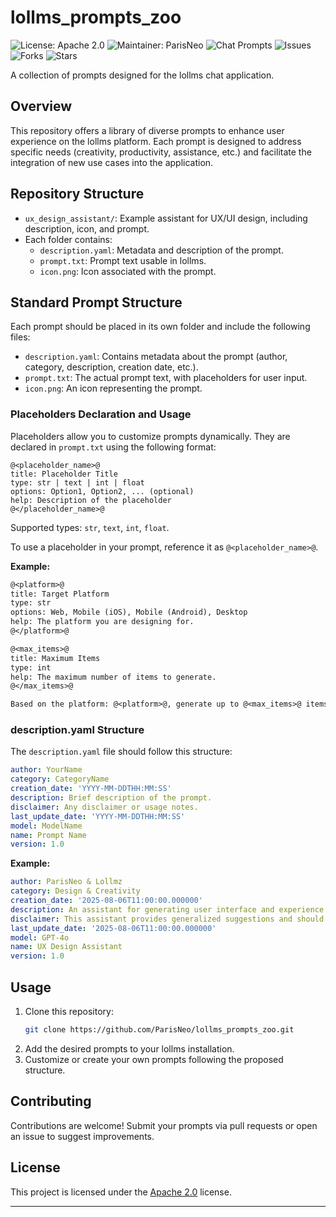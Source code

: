 # lollms_prompts_zoo

![License: Apache 2.0](https://img.shields.io/badge/License-Apache%202.0-blue.svg)
![Maintainer: ParisNeo](https://img.shields.io/badge/Maintainer-ParisNeo-blue)
![Chat Prompts](https://img.shields.io/badge/Prompts-lollms%20chat-green)
![Issues](https://img.shields.io/github/issues/ParisNeo/lollms_prompts_zoo)
![Forks](https://img.shields.io/github/forks/ParisNeo/lollms_prompts_zoo)
![Stars](https://img.shields.io/github/stars/ParisNeo/lollms_prompts_zoo)

A collection of prompts designed for the lollms chat application.

## Overview

This repository offers a library of diverse prompts to enhance user experience on the lollms platform. Each prompt is designed to address specific needs (creativity, productivity, assistance, etc.) and facilitate the integration of new use cases into the application.

## Repository Structure

- `ux_design_assistant/`: Example assistant for UX/UI design, including description, icon, and prompt.
- Each folder contains:
  - `description.yaml`: Metadata and description of the prompt.
  - `prompt.txt`: Prompt text usable in lollms.
  - `icon.png`: Icon associated with the prompt.

## Standard Prompt Structure

Each prompt should be placed in its own folder and include the following files:

- `description.yaml`: Contains metadata about the prompt (author, category, description, creation date, etc.).
- `prompt.txt`: The actual prompt text, with placeholders for user input.
- `icon.png`: An icon representing the prompt.

### Placeholders Declaration and Usage

Placeholders allow you to customize prompts dynamically. They are declared in `prompt.txt` using the following format:

```
@<placeholder_name>@  
title: Placeholder Title  
type: str | text | int | float  
options: Option1, Option2, ... (optional)  
help: Description of the placeholder  
@</placeholder_name>@  
```

Supported types: `str`, `text`, `int`, `float`.

To use a placeholder in your prompt, reference it as `@<placeholder_name>@`.

**Example:**
```txt
@<platform>@  
title: Target Platform  
type: str  
options: Web, Mobile (iOS), Mobile (Android), Desktop  
help: The platform you are designing for.  
@</platform>@  

@<max_items>@  
title: Maximum Items  
type: int  
help: The maximum number of items to generate.  
@</max_items>@  

Based on the platform: @<platform>@, generate up to @<max_items>@ items.
```

### description.yaml Structure

The `description.yaml` file should follow this structure:

```yaml
author: YourName
category: CategoryName
creation_date: 'YYYY-MM-DDTHH:MM:SS'
description: Brief description of the prompt.
disclaimer: Any disclaimer or usage notes.
last_update_date: 'YYYY-MM-DDTHH:MM:SS'
model: ModelName
name: Prompt Name
version: 1.0
```

**Example:**
```yaml
author: ParisNeo & Lollmz
category: Design & Creativity
creation_date: '2025-08-06T11:00:00.000000'
description: An assistant for generating user interface and experience design recommendations based on user needs, product goals, and style preferences.
disclaimer: This assistant provides generalized suggestions and should be reviewed by a UX professional before implementation.
last_update_date: '2025-08-06T11:00:00.000000'
model: GPT-4o
name: UX Design Assistant
version: 1.0
```

## Usage

1. Clone this repository:
   ```sh
   git clone https://github.com/ParisNeo/lollms_prompts_zoo.git
   ```
2. Add the desired prompts to your lollms installation.
3. Customize or create your own prompts following the proposed structure.

## Contributing

Contributions are welcome! Submit your prompts via pull requests or open an issue to suggest improvements.

## License

This project is licensed under the [Apache 2.0](LICENSE) license.

---
